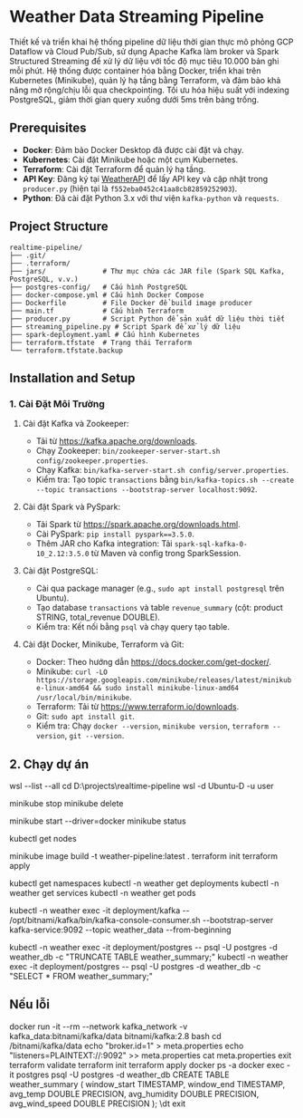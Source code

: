 # Weather Data Streaming Pipeline

Thiết kế và triển khai hệ thống pipeline dữ liệu thời gian thực mô phỏng GCP Dataflow và Cloud Pub/Sub, sử dụng Apache Kafka làm broker và Spark Structured Streaming để xử lý dữ liệu với tốc độ mục tiêu 10.000 bản ghi mỗi phút. Hệ thống được container hóa bằng Docker, triển khai trên Kubernetes (Minikube), quản lý hạ tầng bằng Terraform, và đảm bảo khả năng mở rộng/chịu lỗi qua checkpointing. Tối ưu hóa hiệu suất với indexing PostgreSQL, giảm thời gian query xuống dưới 5ms trên bảng trống.

## Prerequisites

- **Docker**: Đảm bảo Docker Desktop đã được cài đặt và chạy.
- **Kubernetes**: Cài đặt Minikube hoặc một cụm Kubernetes.
- **Terraform**: Cài đặt Terraform để quản lý hạ tầng.
- **API Key**: Đăng ký tại [WeatherAPI](https://www.weatherapi.com/) để lấy API key và cập nhật trong `producer.py` (hiện tại là `f552eba0452c41aa8cb82859252903`).
- **Python**: Đã cài đặt Python 3.x với thư viện `kafka-python` và `requests`.

## Project Structure

```
realtime-pipeline/
├── .git/
├── .terraform/
├── jars/              # Thư mục chứa các JAR file (Spark SQL Kafka, PostgreSQL, v.v.)
├── postgres-config/   # Cấu hình PostgreSQL
├── docker-compose.yml # Cấu hình Docker Compose
├── Dockerfile         # File Docker để build image producer
├── main.tf            # Cấu hình Terraform
├── producer.py        # Script Python để sản xuất dữ liệu thời tiết
├── streaming_pipeline.py # Script Spark để xử lý dữ liệu
├── spark-deployment.yaml # Cấu hình Kubernetes
├── terraform.tfstate  # Trạng thái Terraform
└── terraform.tfstate.backup
```

## Installation and Setup

### 1. Cài Đặt Môi Trường
1. Cài đặt Kafka và Zookeeper:
   - Tải từ https://kafka.apache.org/downloads.
   - Chạy Zookeeper: `bin/zookeeper-server-start.sh config/zookeeper.properties`.
   - Chạy Kafka: `bin/kafka-server-start.sh config/server.properties`.
   - Kiểm tra: Tạo topic `transactions` bằng `bin/kafka-topics.sh --create --topic transactions --bootstrap-server localhost:9092`.

2. Cài đặt Spark và PySpark:
   - Tải Spark từ https://spark.apache.org/downloads.html.
   - Cài PySpark: `pip install pyspark==3.5.0`.
   - Thêm JAR cho Kafka integration: Tải `spark-sql-kafka-0-10_2.12:3.5.0` từ Maven và config trong SparkSession.

3. Cài đặt PostgreSQL:
   - Cài qua package manager (e.g., `sudo apt install postgresql` trên Ubuntu).
   - Tạo database `transactions` và table `revenue_summary` (cột: product STRING, total_revenue DOUBLE).
   - Kiểm tra: Kết nối bằng `psql` và chạy query tạo table.

4. Cài đặt Docker, Minikube, Terraform và Git:
   - Docker: Theo hướng dẫn https://docs.docker.com/get-docker/.
   - Minikube: `curl -LO https://storage.googleapis.com/minikube/releases/latest/minikube-linux-amd64 && sudo install minikube-linux-amd64 /usr/local/bin/minikube`.
   - Terraform: Tải từ https://www.terraform.io/downloads.
   - Git: `sudo apt install git`.
   - Kiểm tra: Chạy `docker --version`, `minikube version`, `terraform --version`, `git --version`.

## 2. Chạy dự án
wsl --list --all
cd D:\projects\realtime-pipeline
wsl -d Ubuntu-D -u user

minikube stop
minikube delete

minikube start --driver=docker
minikube status

kubectl get nodes

minikube image build -t weather-pipeline:latest .
terraform init
terraform apply

kubectl get namespaces
kubectl -n weather get deployments
kubectl -n weather get services
kubectl -n weather get pods

kubectl -n weather exec -it deployment/kafka -- /opt/bitnami/kafka/bin/kafka-console-consumer.sh --bootstrap-server kafka-service:9092 --topic weather_data --from-beginning

kubectl -n weather exec -it deployment/postgres -- psql -U postgres -d weather_db -c "TRUNCATE TABLE weather_summary;"
kubectl -n weather exec -it deployment/postgres -- psql -U postgres -d weather_db -c "SELECT * FROM weather_summary;"


## Nếu lỗi
docker run -it --rm --network kafka_network -v kafka_data:bitnami/kafka/data bitnami/kafka:2.8 bash
cd /bitnami/kafka/data
echo "broker.id=1" > meta.properties
echo "listeners=PLAINTEXT://:9092" >> meta.properties
cat meta.properties
exit
terraform validate
terraform init
terraform apply
docker ps -a
docker exec -it postgres psql -U postgres -d weather_db
CREATE TABLE weather_summary (
    window_start TIMESTAMP,
    window_end TIMESTAMP,
    avg_temp DOUBLE PRECISION,
    avg_humidity DOUBLE PRECISION,
    avg_wind_speed DOUBLE PRECISION
);
\dt
exit

